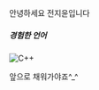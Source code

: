 안녕하세요
전지윤입니다

##### 경험한 언어
 ![C++](https://img.shields.io/badge/c++-%2300599C.svg?style=for-the-badge&logo=c%2B%2B&logoColor=white)

앞으로 채워가야죠^_^
